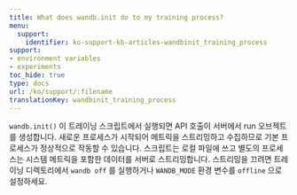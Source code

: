 ```yaml
---
title: What does wandb.init do to my training process?
menu:
  support:
    identifier: ko-support-kb-articles-wandbinit_training_process
support:
- environment variables
- experiments
toc_hide: true
type: docs
url: /ko/support/:filename
translationKey: wandbinit_training_process
---
```

`wandb.init()` 이 트레이닝 스크립트에서 실행되면 API 호출이 서버에서 run 오브젝트를 생성합니다. 새로운 프로세스가 시작되어 메트릭을 스트리밍하고 수집하므로 기본 프로세스가 정상적으로 작동할 수 있습니다. 스크립트는 로컬 파일에 쓰고 별도의 프로세스는 시스템 메트릭을 포함한 데이터를 서버로 스트리밍합니다. 스트리밍을 끄려면 트레이닝 디렉토리에서 `wandb off` 를 실행하거나 `WANDB_MODE` 환경 변수를 `offline` 으로 설정하세요.
